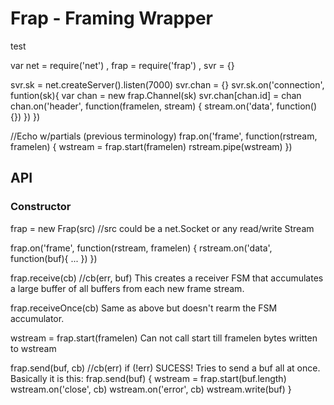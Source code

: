 Frap - Framing Wrapper
======================
test

  var net = require('net')
    , frap = require('frap')
    , svr = {}
  
  svr.sk = net.createServer().listen(7000)
  svr.chan = {}
  svr.sk.on('connection', funtion(sk){
    var chan = new frap.Channel(sk)
    svr.chan[chan.id] = chan
    chan.on('header', function(framelen, stream) {
      stream.on('data', function() {})
    })
  })
  
  //Echo w/partials (previous terminology)
  frap.on('frame', function(rstream, framelen) {
    wstream = frap.start(framelen)
    rstream.pipe(wstream)
  })
  
## API

### Constructor

  frap = new Frap(src) //src could be a net.Socket or any read/write Stream

  frap.on('frame', function(rstream, framelen) {
    rstream.on('data', function(buf){ ... })
  })
  
  frap.receive(cb) //cb(err, buf)
    This creates a receiver FSM that accumulates a large buffer of all
    buffers from each new frame stream.

  frap.receiveOnce(cb)
    Same as above but doesn't rearm the FSM accumulator.

  wstream = frap.start(framelen)
    Can not call start till framelen bytes written to wstream

  frap.send(buf, cb) //cb(err) if (!err) SUCESS!
    Tries to send a buf all at once. Basically it is this:
      frap.send(buf) {
        wstream = frap.start(buf.length)
        wstream.on('close', cb)
        wstream.on('error', cb)
        wstream.write(buf)
      }
